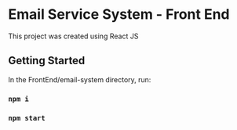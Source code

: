 # Email Service System - Front End

This project was created using React JS

## Getting Started

In the FrontEnd/email-system directory, run:

### `npm i`

### `npm start`
